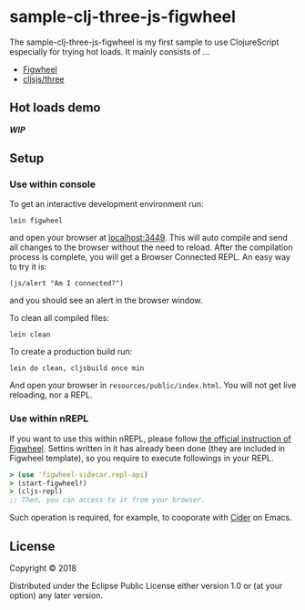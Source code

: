 # sample-clj-three-js-figwheel

The sample-clj-three-js-figwheel is my first sample to use ClojureScript especially for trying hot loads. It mainly consists of ...

- [Figwheel](https://github.com/bhauman/lein-figwheel)
- [cljsjs/three](https://github.com/cljsjs/packages/tree/master/three)

## Hot loads demo

***WIP***

## Setup

### Use within console

To get an interactive development environment run:

    lein figwheel

and open your browser at [localhost:3449](http://localhost:3449/).
This will auto compile and send all changes to the browser without the
need to reload. After the compilation process is complete, you will
get a Browser Connected REPL. An easy way to try it is:

    (js/alert "Am I connected?")

and you should see an alert in the browser window.

To clean all compiled files:

    lein clean

To create a production build run:

    lein do clean, cljsbuild once min

And open your browser in `resources/public/index.html`. You will not
get live reloading, nor a REPL. 

### Use within nREPL

If you want to use this within nREPL, please follow [the official instruction of Figwheel](https://github.com/bhauman/lein-figwheel/wiki/Using-the-Figwheel-REPL-within-NRepl). Settins written in it has already been done (they are included in Figwheel template), so you require to execute followings in your REPL.

```clojure
> (use 'figwheel-sidecar.repl-api)
> (start-figwheel!)
> (cljs-repl)
;; Then, you can access to it from your browser. 
```

Such operation is required, for example, to cooporate with [Cider](https://github.com/clojure-emacs/cider) on Emacs.

## License

Copyright © 2018

Distributed under the Eclipse Public License either version 1.0 or (at your option) any later version.
